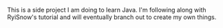 This is a side project I am doing to learn Java. I'm following along with RyiSnow's tutorial and will eventually branch out to create my own things. 
